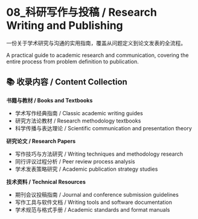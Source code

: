 # 08_科研写作与投稿 / Research Writing and Publishing

一份关于学术研究与沟通的实用指南，覆盖从问题定义到论文发表的全流程。

A practical guide to academic research and communication, covering the entire process from problem definition to publication.

## 📚 收录内容 / Content Collection

**书籍与教材 / Books and Textbooks**
- 学术写作经典指南 / Classic academic writing guides
- 研究方法论教材 / Research methodology textbooks
- 科学传播与表达理论 / Scientific communication and presentation theory

**研究论文 / Research Papers**
- 写作技巧与方法研究 / Writing techniques and methodology research
- 同行评议过程分析 / Peer review process analysis
- 学术发表策略研究 / Academic publication strategy studies

**技术资料 / Technical Resources**
- 期刊会议投稿指南 / Journal and conference submission guidelines
- 写作工具与软件文档 / Writing tools and software documentation
- 学术规范与格式手册 / Academic standards and format manuals